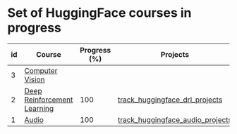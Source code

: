 # Set of HuggingFace courses in progress


| id | Course | Progress (%) | Projects | Certificate | Year |
| --- | --- | --- | --- | --- | --- |
| 3 | [Computer Vision](https://huggingface.co/learn/computer-vision-course/unit0/welcome/welcome) |  |  |  |  |
| 2 | [Deep Reinforcement Learning](https://huggingface.co/learn/deep-rl-course/unit0/introduction) | 100 | [track_huggingface_drl_projects](https://github.com/jaymanvirk/track_huggingface_drl_projects) | [Link](https://huggingface-projects-deep-rl-course-certification.hf.space/file=/tmp/certificate55993a3d18e260adc2fa460bcac353fd79e3bd74.pdf) | 2024 |
| 1 | [Audio](https://huggingface.co/learn/audio-course/chapter0/introduction) | 100 | [track_huggingface_audio_projects](https://github.com/jaymanvirk/track_huggingface_audio_projects) |[Link](https://cdn-uploads.huggingface.co/production/uploads/noauth/sKn5f5kQgxDvyaIvFs5VW.png) | 2024 |
